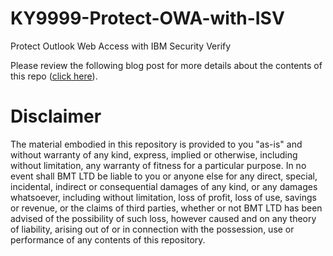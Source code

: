 # KY9999-Protect-OWA-with-ISV
Protect Outlook Web Access with IBM Security Verify


Please review the following blog post for more details about the contents of this repo ([click here](https://www.bmt.ky/protect-owa-using-ibm-security-verify/)).


# Disclaimer

The material embodied in this repository is provided to you "as-is" and without warranty of any kind, express, implied or otherwise, including without limitation, any warranty of fitness for a particular purpose. In no event shall BMT LTD be liable to you or anyone else for any direct, special, incidental, indirect or consequential damages of any kind, or any damages whatsoever, including without limitation, loss of profit, loss of use, savings or revenue, or the claims of third parties, whether or not BMT LTD has been advised of the possibility of such loss, however caused and on any theory of liability, arising out of or in connection with the possession, use or performance of any contents of this repository.